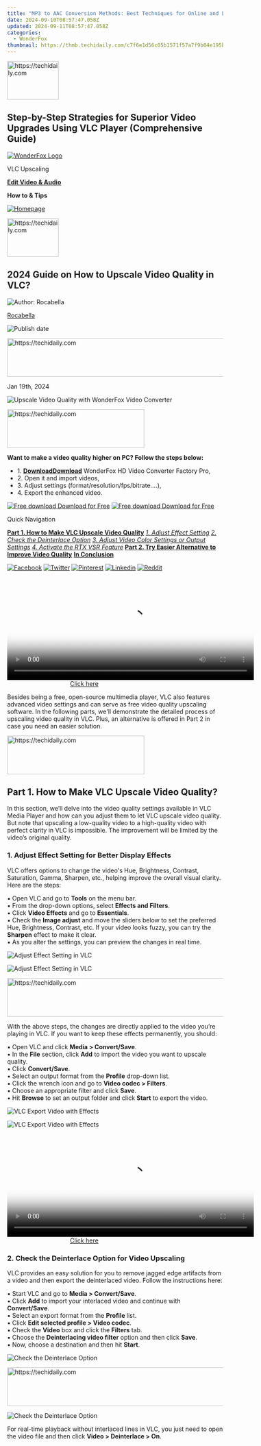 ```yaml
---
title: "MP3 to AAC Conversion Methods: Best Techniques for Online and Local Processing"
date: 2024-09-10T08:57:47.058Z
updated: 2024-09-11T08:57:47.058Z
categories:
  - WonderFox
thumbnail: https://thmb.techidaily.com/c7f6e1d56c05b1571f57a7f9b04e195b30e35f1ef9fbc6554b9991ddbdbae23c.png
---
```






<!-- affiliate ads begin -->
<a href="https://aligracehair.sjv.io/c/5597632/2135394/19272" target="_top" id="2135394">
  <img src="//a.impactradius-go.com/display-ad/19272-2135394" border="0" alt="https://techidaily.com" width="120" height="90"/>
</a>
<img height="0" width="0" src="https://aligracehair.sjv.io/i/5597632/2135394/19272" style="position:absolute;visibility:hidden;" border="0" />
<!-- affiliate ads end -->




## Step-by-Step Strategies for Superior Video Upgrades Using VLC Player (Comprehensive Guide)

[![WonderFox Logo](https://www.videoconverterfactory.com/tips/imgs-self/logo.gif "WonderFox - the Fastest DVD Ripper and HD Video Converter")](https://tools.techidaily.com/videoconverterfactory/hd-video-converter/) 

VLC Upscaling

[**Edit Video & Audio**](https://tools.techidaily.com/videoconverterfactory/hd-video-converter/)

**How to & Tips**

[![Homepage](https://www.videoconverterfactory.com/tips/imgs-self/home.gif)](https://tools.techidaily.com/videoconverterfactory/hd-video-converter/)





<!-- affiliate ads begin -->
<a href="https://aligracehair.sjv.io/c/5597632/2115909/19272" target="_top" id="2115909">
  <img src="//a.impactradius-go.com/display-ad/19272-2115909" border="0" alt="https://techidaily.com" width="120" height="90"/>
</a>
<img height="0" width="0" src="https://aligracehair.sjv.io/i/5597632/2115909/19272" style="position:absolute;visibility:hidden;" border="0" />
<!-- affiliate ads end -->




## 2024 Guide on How to Upscale Video Quality in VLC?

![Author: Rocabella](https://www.videoconverterfactory.com/tips/imgs-self/avatar/rocabella.png) 

[Rocabella](https://tools.techidaily.com/videoconverterfactory/hd-video-converter/)

![Publish date](https://www.videoconverterfactory.com/tips/imgs-self/date.png)





<!-- affiliate ads begin -->
<a href="https://bluettius.sjv.io/c/5597632/2139123/17108" target="_top" id="2139123">
  <img src="//a.impactradius-go.com/display-ad/17108-2139123" border="0" alt="https://techidaily.com" width="728" height="90"/>
</a>
<img height="0" width="0" src="https://bluettius.sjv.io/i/5597632/2139123/17108" style="position:absolute;visibility:hidden;" border="0" />
<!-- affiliate ads end -->




Jan 19th, 2024

![Upscale Video Quality with WonderFox Video Converter](https://www.videoconverterfactory.com/tips/imgs-self/vlc-upscaling/vlc-upscaling-00.webp) 





<!-- affiliate ads begin -->
<a href="https://bluettius.sjv.io/c/5597632/2139121/17108" target="_top" id="2139121">
  <img src="//a.impactradius-go.com/display-ad/17108-2139121" border="0" alt="https://techidaily.com" width="320" height="90"/>
</a>
<img height="0" width="0" src="https://bluettius.sjv.io/i/5597632/2139121/17108" style="position:absolute;visibility:hidden;" border="0" />
<!-- affiliate ads end -->




**Want to make a video quality higher on PC? Follow the steps below:** 

* 1\. [**Download**](https://tools.techidaily.com/videoconverterfactory/hd-video-converter/)[**Download**](https://tools.techidaily.com/videoconverterfactory/hd-video-converter/) WonderFox HD Video Converter Factory Pro,
* 2\. Open it and import videos,
* 3\. Adjust settings (format/resolution/fps/bitrate….),
* 4\. Export the enhanced video.

[![Free download](https://www.videoconverterfactory.com/tips/imgs-self/icon-down.png) Download for Free](https://www.videoconverterfactory.com/dl/tips/hdpro.html?from=vlc-upscaling.html/d/TButn) [![Free download](https://www.videoconverterfactory.com/tips/imgs-self/icon-down.png) Download for Free](https://www.videoconverterfactory.com/hd-video-converter/mobile-checking.html?from=vlc-upscaling.html/m/TBut) 

Quick Navigation

[**Part 1\. How to Make VLC Upscale Video Quality**](https://tools.techidaily.com/videoconverterfactory/hd-video-converter/) [_1\. Adjust Effect Setting_](https://tools.techidaily.com/videoconverterfactory/hd-video-converter/) [_2\. Check the Deinterlace Option_](https://tools.techidaily.com/videoconverterfactory/hd-video-converter/) [_3\. Adjust Video Color Settings or Output Settings_](https://tools.techidaily.com/videoconverterfactory/hd-video-converter/) [_4\. Activate the RTX VSR Feature_](https://tools.techidaily.com/videoconverterfactory/hd-video-converter/) [**Part 2\. Try Easier Alternative to Improve Video Quality**](https://tools.techidaily.com/videoconverterfactory/hd-video-converter/) [**In Conclusion**](https://tools.techidaily.com/videoconverterfactory/hd-video-converter/) 

[![Facebook](https://www.videoconverterfactory.com/tips/imgs-self/fb.png "Facebook")](https://www.facebook.com/sharer/sharer.php?u=https://www.videoconverterfactory.com/tips/vlc-upscaling.html) [![Twitter](https://www.videoconverterfactory.com/tips/imgs-self/tw.png "Twitter")](https://twitter.com/intent/tweet?url=https://www.videoconverterfactory.com/tips/vlc-upscaling.html&via=WonderFox10) [![Pinterest](https://www.videoconverterfactory.com/tips/imgs-self/pin.png "Pinterest")](https://www.pinterest.com/pin-builder/?url=https://www.videoconverterfactory.com/tips/vlc-upscaling.html&media=https://www.videoconverterfactory.com/tips/imgs-sns/vlc-upscaling.webp&method=button) [![Linkedin](https://www.videoconverterfactory.com/tips/imgs-self/in.png "Linkedin")](https://www.linkedin.com/sharing/share-offsite/?url=https://www.videoconverterfactory.com/tips/vlc-upscaling.html) [![Reddit](https://www.videoconverterfactory.com/tips/imgs-self/dit.png "Reddit")](https://www.reddit.com/submit?url=https://www.videoconverterfactory.com/tips/vlc-upscaling.html&title=Guide+on+How+to+Upscale+Video+Quality+in+VLC) 





<!-- affiliate ads begin -->
<span id="1982508">
					<video width="576" height="240" style="cursor:pointer"
           poster="//a.impactradius-go.com/display-clicktoplayimage/1982508.png"
           onclick="if(!this.playClicked){this.play();this.setAttribute('controls',true);this.playClicked=true;}">
	   <source src="//a.impactradius-go.com/display-ad/22993-1982508">
	   <img src="//a.impactradius-go.com/display-clicktoplayimage/1982508.png" style="border: none; height: 100%; width: 100%; object-fit: contain">
	</video>
	<div style="width:360px;text-align:center"><a href="javascript:window.open(decodeURIComponent('https%3A%2F%2Fhomestyler.sjv.io%2Fc%2F5597632%2F1982508%2F22993'), '_blank');void(0);">Click here</a></div>
</span>
<img height="0" width="0" src="https://imp.pxf.io/i/5597632/1982508/22993" style="position:absolute;visibility:hidden;" border="0" />
<!-- affiliate ads end -->




Besides being a free, open-source multimedia player, VLC also features advanced video settings and can serve as free video quality upscaling software. In the following parts, we'll demonstrate the detailed process of upscaling video quality in VLC. Plus, an alternative is offered in Part 2 in case you need an easier solution. 





<!-- affiliate ads begin -->
<a href="https://wigfever.sjv.io/c/5597632/2014857/22899" target="_top" id="2014857">
  <img src="//a.impactradius-go.com/display-ad/22899-2014857" border="0" alt="https://techidaily.com" width="320" height="90"/>
</a>
<img height="0" width="0" src="https://wigfever.sjv.io/i/5597632/2014857/22899" style="position:absolute;visibility:hidden;" border="0" />
<!-- affiliate ads end -->




## Part 1\. How to Make VLC Upscale Video Quality? 

In this section, we’ll delve into the video quality settings available in VLC Media Player and how can you adjust them to let VLC upscale video quality. But note that upscaling a low-quality video to a high-quality video with perfect clarity in VLC is impossible. The improvement will be limited by the video’s original quality. 

### 1\. Adjust Effect Setting for Better Display Effects

VLC offers options to change the video's Hue, Brightness, Contrast, Saturation, Gamma, Sharpen, etc., helping improve the overall visual clarity. Here are the steps:

▪ Open VLC and go to **Tools** on the menu bar.  
 ▪ From the drop-down options, select **Effects and Filters**.  
 ▪ Click **Video Effects** and go to **Essentials**.   
 ▪ Check the **Image adjust** and move the sliders below to set the preferred Hue, Brightness, Contrast, etc. If your video looks fuzzy, you can try the **Sharpen** effect to make it clear.  
 ▪ As you alter the settings, you can preview the changes in real time. 

![Adjust Effect Setting in VLC](https://www.videoconverterfactory.com/tips/imgs-self/vlc-upscaling/vlc-upscaling-01.webp) 

![Adjust Effect Setting in VLC](https://www.videoconverterfactory.com/tips/imgs-self/vlc-upscaling/vlc-upscaling-01-01.webp) 





<!-- affiliate ads begin -->
<a href="https://appsumo.8odi.net/c/5597632/2137380/7443" target="_top" id="2137380">
  <img src="//a.impactradius-go.com/display-ad/7443-2137380" border="0" alt="https://techidaily.com" width="728" height="90"/>
</a>
<img height="0" width="0" src="https://appsumo.8odi.net/i/5597632/2137380/7443" style="position:absolute;visibility:hidden;" border="0" />
<!-- affiliate ads end -->




With the above steps, the changes are directly applied to the video you’re playing in VLC. If you want to keep these effects permanently, you should:

▪ Open VLC and click **Media > Convert/Save**.  
 ▪ In the **File** section, click **Add** to import the video you want to upscale quality.  
 ▪ Click **Convert/Save**.   
 ▪ Select an output format from the **Profile** drop-down list.   
 ▪ Click the wrench icon and go to **Video codec > Filters**.   
 ▪ Choose an appropriate filter and click **Save**.  
 ▪ Hit **Browse** to set an output folder and click **Start** to export the video. 

![VLC Export Video with Effects](https://www.videoconverterfactory.com/tips/imgs-self/vlc-upscaling/vlc-upscaling-02.webp) 

![VLC Export Video with Effects](https://www.videoconverterfactory.com/tips/imgs-self/vlc-upscaling/vlc-upscaling-02-02.webp) 





<!-- affiliate ads begin -->
<span id="1983584">
					<video width="576" height="240" style="cursor:pointer"
           poster="//a.impactradius-go.com/display-clicktoplayimage/1983584.png"
           onclick="if(!this.playClicked){this.play();this.setAttribute('controls',true);this.playClicked=true;}">
	   <source src="//a.impactradius-go.com/display-ad/22993-1983584">
	   <img src="//a.impactradius-go.com/display-clicktoplayimage/1983584.png" style="border: none; height: 100%; width: 100%; object-fit: contain">
	</video>
	<div style="width:360px;text-align:center"><a href="javascript:window.open(decodeURIComponent('https%3A%2F%2Fhomestyler.sjv.io%2Fc%2F5597632%2F1983584%2F22993'), '_blank');void(0);">Click here</a></div>
</span>
<img height="0" width="0" src="https://imp.pxf.io/i/5597632/1983584/22993" style="position:absolute;visibility:hidden;" border="0" />
<!-- affiliate ads end -->




### 2\. Check the Deinterlace Option for Video Upscaling

VLC provides an easy solution for you to remove jagged edge artifacts from a video and then export the deinterlaced video. Follow the instructions here: 

▪ Start VLC and go to **Media > Convert/Save**.  
 ▪ Click **Add** to import your interlaced video and continue with **Convert/Save**.   
 ▪ Select an export format from the **Profile** list.   
 ▪ Click **Edit selected profile > Video codec**.   
 ▪ Check the **Video** box and click the **Filters** tab.   
 ▪ Choose the **Deinterlacing video filter** option and then click **Save**.   
 ▪ Now, choose a destination and then hit **Start**.

![Check the Deinterlace Option](https://www.videoconverterfactory.com/tips/imgs-self/vlc-upscaling/vlc-upscaling-03.webp) 





<!-- affiliate ads begin -->
<a href="https://ephamedtechinc.pxf.io/c/5597632/2137219/26400" target="_top" id="2137219">
  <img src="//a.impactradius-go.com/display-ad/26400-2137219" border="0" alt="https://techidaily.com" width="728" height="90"/>
</a>
<img height="0" width="0" src="https://ephamedtechinc.pxf.io/i/5597632/2137219/26400" style="position:absolute;visibility:hidden;" border="0" />
<!-- affiliate ads end -->




![Check the Deinterlace Option](https://www.videoconverterfactory.com/tips/imgs-self/vlc-upscaling/vlc-upscaling-03-03.webp) 

  
For real-time playback without interlaced lines in VLC, you just need to open the video file and then click **Video > Deinterlace > On**. 





<!-- affiliate ads begin -->
<span id="2135471">
					<video width="864" height="1536" style="cursor:pointer"
           poster="//a.impactradius-go.com/display-clicktoplayimage/2135471.png"
           onclick="if(!this.playClicked){this.play();this.setAttribute('controls',true);this.playClicked=true;}">
	   <source src="//a.impactradius-go.com/display-ad/18498-2135471">
	   <img src="//a.impactradius-go.com/display-clicktoplayimage/2135471.png" style="border: none; height: 100%; width: 100%; object-fit: contain">
	</video>
	<div style="width:540px;text-align:center"><a href="javascript:window.open(decodeURIComponent('https%3A%2F%2Funicoeye.pxf.io%2Fc%2F5597632%2F2135471%2F18498'), '_blank');void(0);">Click here</a></div>
</span>
<img height="0" width="0" src="https://imp.pxf.io/i/5597632/2135471/18498" style="position:absolute;visibility:hidden;" border="0" />
<!-- affiliate ads end -->




### 3\. Adjust Video Color Settings or Change Output Settings

Many Nvidia card users have encountered the washed-out color issue when playing videos in VLC. If you have been troubled with the same problem, then walk along with the guide below to correct the black levels of your video:

▪ Type **Nvidia Control Panel** in the Windows search bar and open it.   
 ▪ Go to **Advanced Settings > Video**.   
 ▪ Then click **Adjust video color settings** and check the option “**with the NVIDIA settings**”.   
 ▪ Below the **Advanced** tab, change the **Dynamic range** to **_full (0-255)_**.  
 ▪ Then restart VLC to put it into effect. 

![Adjust Video Color Settings](https://www.videoconverterfactory.com/tips/imgs-self/vlc-upscaling/vlc-upscaling-04.webp) 

![Adjust Video Color Settings](https://www.videoconverterfactory.com/tips/imgs-self/vlc-upscaling/vlc-upscaling-04-04.webp) 





<!-- affiliate ads begin -->
<span id="1993651">
					<video width="128" height="480" style="cursor:pointer"
           poster="//a.impactradius-go.com/display-clicktoplayimage/1993651.png"
           onclick="if(!this.playClicked){this.play();this.setAttribute('controls',true);this.playClicked=true;}">
	   <source src="//a.impactradius-go.com/display-ad/22993-1993651">
	   <img src="//a.impactradius-go.com/display-clicktoplayimage/1993651.png" style="border: none; height: 100%; width: 100%; object-fit: contain">
	</video>
	<div style="width:80px;text-align:center"><a href="javascript:window.open(decodeURIComponent('https%3A%2F%2Fhomestyler.sjv.io%2Fc%2F5597632%2F1993651%2F22993'), '_blank');void(0);">Click here</a></div>
</span>
<img height="0" width="0" src="https://imp.pxf.io/i/5597632/1993651/22993" style="position:absolute;visibility:hidden;" border="0" />
<!-- affiliate ads end -->




If you fail to bring up the Nvidia Control Panel or the above method doesn’t make any improvement, the issue might be with the use of YUV, which is a television standard. You can keep going with the following steps to cancel it: 

▪ Start VLC and go to **Tools > Preferences**.   
 ▪ Switch to **Video** and select **DirectX (DirectDraw) video output**.   
 ▪ Then uncheck the **Hardware YUV->RGB conversions** option.   
 ▪ Don’t forget to restart the VLC player. 

![Disable the Hardware YUV Option in VLC](https://www.videoconverterfactory.com/tips/imgs-self/vlc-upscaling/vlc-upscaling-05.webp) 

![Disable the Hardware YUV Option in VLC](https://www.videoconverterfactory.com/tips/imgs-self/vlc-upscaling/vlc-upscaling-05-05.webp) 

Here is another workaround you can try to enhance the output video quality in VLC: 

▪ Start VLC and enter the **Preference** settings.   
 ▪ Choose to show **All** settings.   
 ▪ On the left panel, click **Video** and double-click **Output modules**.   
 ▪ Choose **Direct3D11**.   
 ▪ Then on the right side of the window, select **Super Resolution** from the **Video Upscaliing Mode** drop-down menu.

![VLC Change Output Settings](https://www.videoconverterfactory.com/tips/imgs-self/vlc-upscaling/vlc-upscaling-06.webp) 





<!-- affiliate ads begin -->
<a href="https://unicoeye.pxf.io/c/5597632/2134235/18498" target="_top" id="2134235">
  <img src="//a.impactradius-go.com/display-ad/18498-2134235" border="0" alt="https://techidaily.com" width="728" height="90"/>
</a>
<img height="0" width="0" src="https://unicoeye.pxf.io/i/5597632/2134235/18498" style="position:absolute;visibility:hidden;" border="0" />
<!-- affiliate ads end -->




![VLC Change Output Settings](https://www.videoconverterfactory.com/tips/imgs-self/vlc-upscaling/vlc-upscaling-06-06.webp) 

### 4\. Activate the RTX Video Super Resolution Feature in VLC 

With the support for RTX Video Super Resolution, VLC does help increase the clarity and sharpness of videos, but it is far from being a game-changer. And some users even reported an instant crash when enabling this feature in VLC. But it is still worth trying. Before activating it, please ensure you have installed the newest VLC (3.0.19 or later) and have a PC running GeForce RTX 30- and 40-series graphics cards.

▪ Open the Nvidia Control Panel.   
 ▪ Navigate to **Video > Adjust video image settings**.   
 ▪ In the RTX video enhancement box, check the **Super resolution** option.   
 ▪ Select the desired level of upscaling from the **Quality** drop-down options. **Level 4** delivers the best performance, but also requires the most GPU resources.   
 ▪ Finally, apply the changes. 

![Activate the RTX Video Super Resolution](https://www.videoconverterfactory.com/tips/imgs-self/vlc-upscaling/vlc-upscaling-07.webp) 





<!-- affiliate ads begin -->
<a href="https://united.elfm.net/c/5597632/2139557/4704" target="_top" id="2139557">
  <img src="//a.impactradius-go.com/display-ad/4704-2139557" border="0" alt="https://techidaily.com" width="300" height="90"/>
</a>
<img height="0" width="0" src="https://united.elfm.net/i/5597632/2139557/4704" style="position:absolute;visibility:hidden;" border="0" />
<!-- affiliate ads end -->




![Activate the RTX Video Super Resolution](https://www.videoconverterfactory.com/tips/imgs-self/vlc-upscaling/vlc-upscaling-07-07.webp) 

  




<!-- affiliate ads begin -->
<a href="https://unicoeye.pxf.io/c/5597632/2134218/18498" target="_top" id="2134218">
  <img src="//a.impactradius-go.com/display-ad/18498-2134218" border="0" alt="https://techidaily.com" width="728" height="90"/>
</a>
<img height="0" width="0" src="https://unicoeye.pxf.io/i/5597632/2134218/18498" style="position:absolute;visibility:hidden;" border="0" />
<!-- affiliate ads end -->




## Part 2\. Try Easier Alternative to Improve Video Quality

VLC provides a wide range of adjustable settings for users, though, most changes are directly applied to the video you’re playing. If you need a permanent and easier way to upscale video quality, then look no further than [WonderFox HD Video Converter Factory Pro](https://tools.techidaily.com/videoconverterfactory/hd-video-converter/). 

This is a beginner-friendly yet functional [video quality upscaler](https://tools.techidaily.com/videoconverterfactory/hd-video-converter/) for Windows users. It can help turn a low-quality video into something better by changing the format and codec to compatible ones, adjusting the dimension size to fit the viewing device, altering bitrate, frame rate, brightness, sharpness, etc., and more. Besides, it also includes a Deinterlacing feature.

All features are easy to use. Here are the steps of how to use it to improve the quality of a video:

![WonderFox HD Video Converter Factory Pro](https://www.videoconverterfactory.com/tips/imgs-self/box-hdpro.png) 





<!-- affiliate ads begin -->
<a href="https://aidotcom.pxf.io/c/5597632/2134501/19576" target="_top" id="2134501">
  <img src="//a.impactradius-go.com/display-ad/19576-2134501" border="0" alt="https://techidaily.com" width="640" height="90"/>
</a>
<img height="0" width="0" src="https://aidotcom.pxf.io/i/5597632/2134501/19576" style="position:absolute;visibility:hidden;" border="0" />
<!-- affiliate ads end -->




WonderFox HD Video Converter Factory Pro—Optimize Videos in the Easiest Way

WonderFox HD Video Converter Factory Pro is the best choice for non-tech- tech-savvies to enhance video quality. No complicated settings. It provides you with optimized presets to choose from. Download and try it now!

[![Free download](https://www.videoconverterfactory.com/tips/imgs-self/icon-down.png) Download for Free](https://www.videoconverterfactory.com/dl/tips/hdpro.html?from=vlc-upscaling.html/d/ban1) [![Free download](https://www.videoconverterfactory.com/tips/imgs-self/icon-down.png) Download for Free](https://www.videoconverterfactory.com/hd-video-converter/mobile-checking.html?from=vlc-upscaling.html/m/ban1) 





<!-- affiliate ads begin -->
<a href="https://aidotcom.pxf.io/c/5597632/2134500/19576" target="_top" id="2134500">
  <img src="//a.impactradius-go.com/display-ad/19576-2134500" border="0" alt="https://techidaily.com" width="600" height="90"/>
</a>
<img height="0" width="0" src="https://aidotcom.pxf.io/i/5597632/2134500/19576" style="position:absolute;visibility:hidden;" border="0" />
<!-- affiliate ads end -->




### Step 1\. Launch the Program 

Download and install **WonderFox HD Video Converter Factory Pro** to your computer. Then launch it. 

[![Free download](https://www.videoconverterfactory.com/tips/imgs-self/icon-down.png) Download for Free](https://www.videoconverterfactory.com/dl/tips/hdpro.html?from=vlc-upscaling.html/d/but1) [![Free download](https://www.videoconverterfactory.com/tips/imgs-self/icon-down.png) Download for Free](https://www.videoconverterfactory.com/hd-video-converter/mobile-checking.html?from=vlc-upscaling.html/m/but1) 

  




<!-- affiliate ads begin -->
<a href="https://ephamedtechinc.pxf.io/c/5597632/2120862/26400?prodsku=Saturn" target="_top" id="2120862">
  <img src="//a.impactradius-go.com/display-ad/26400-2120862" border="0" alt="https://techidaily.com" width="728" height="90"/>
</a>
<img height="0" width="0" src="https://ephamedtechinc.pxf.io/i/5597632/2120862/26400?prodsku=Saturn" style="position:absolute;visibility:hidden;" border="0" />
<!-- affiliate ads end -->




### Step 2\. Import Your Videos

Enter the **Converter** module. Click the **Add Files** button and select the videos you want to upscale. Alternatively, you can drag and drop them into the software. 

![Import Your Videos](https://www.videoconverterfactory.com/tips/imgs-self/vlc-upscaling/vlc-upscaling-08.webp) 

![Import Your Videos](https://www.videoconverterfactory.com/tips/imgs-self/vlc-upscaling/vlc-upscaling-08-08.webp) 





<!-- affiliate ads begin -->
<a href="https://aligracehair.sjv.io/c/5597632/2115926/19272" target="_top" id="2115926">
  <img src="//a.impactradius-go.com/display-ad/19272-2115926" border="0" alt="https://techidaily.com" width="120" height="90"/>
</a>
<img height="0" width="0" src="https://aligracehair.sjv.io/i/5597632/2115926/19272" style="position:absolute;visibility:hidden;" border="0" />
<!-- affiliate ads end -->




### Step 3\. Choose a Compatible Format

Click the right-side format image to expand the full list of 500+ output profiles. Based on your real needs, select a target-compatible format from the Video, Web, 4K/HD, Audio, and Devices sections. 

![Choose a Compatible Format](https://www.videoconverterfactory.com/tips/imgs-self/vlc-upscaling/vlc-upscaling-09.webp) 





<!-- affiliate ads begin -->
<a href="https://aligracehair.sjv.io/c/5597632/2135408/19272" target="_top" id="2135408">
  <img src="//a.impactradius-go.com/display-ad/19272-2135408" border="0" alt="https://techidaily.com" width="120" height="90"/>
</a>
<img height="0" width="0" src="https://aligracehair.sjv.io/i/5597632/2135408/19272" style="position:absolute;visibility:hidden;" border="0" />
<!-- affiliate ads end -->




![Choose a Compatible Format](https://www.videoconverterfactory.com/tips/imgs-self/vlc-upscaling/vlc-upscaling-09-09.webp) 





<!-- affiliate ads begin -->
<a href="https://wigfever.sjv.io/c/5597632/2014850/22899" target="_top" id="2014850">
  <img src="//a.impactradius-go.com/display-ad/22899-2014850" border="0" alt="https://techidaily.com" width="320" height="90"/>
</a>
<img height="0" width="0" src="https://wigfever.sjv.io/i/5597632/2014850/22899" style="position:absolute;visibility:hidden;" border="0" />
<!-- affiliate ads end -->




### Step 4\. Tweak Settings to Control Output Quality

Under the format image, use the **Quick setting** to quickly increase the resolution. You can also open **Parameter settings** to customize resolution and change other video and audio output settings.

![Tweak Settings to Control Output Quality](https://www.videoconverterfactory.com/tips/imgs-self/vlc-upscaling/vlc-upscaling-10.webp) 

![Tweak Settings to Control Output Quality](https://www.videoconverterfactory.com/tips/imgs-self/vlc-upscaling/vlc-upscaling-10-10.webp) 

### Step 5\. Export the Enhanced Videos

Click the bottom inverted triangle button to specify an output path for the output files. Then, press the Run button to export the processed videos.

![Export the Enhanced Videos](https://www.videoconverterfactory.com/tips/imgs-self/vlc-upscaling/vlc-upscaling-11.webp) 





<!-- affiliate ads begin -->
<a href="https://unicoeye.pxf.io/c/5597632/2134221/18498" target="_top" id="2134221">
  <img src="//a.impactradius-go.com/display-ad/18498-2134221" border="0" alt="https://techidaily.com" width="728" height="90"/>
</a>
<img height="0" width="0" src="https://unicoeye.pxf.io/i/5597632/2134221/18498" style="position:absolute;visibility:hidden;" border="0" />
<!-- affiliate ads end -->




![Export the Enhanced Videos](https://www.videoconverterfactory.com/tips/imgs-self/vlc-upscaling/vlc-upscaling-11-11.webp) 

## In Conclusion 

VLC allows you to upscale video quality by applying effects, changing video color settings, adjusting output modules, and enabling the RTX VSR feature. If you’ve already had VLC on your PC, you might as well give it a try. But if you want a simpler way, we suggest you use **WonderFox HD Video Converter Factory Pro**.

Similar Articles

[![Improve Video Quality](https://www.videoconverterfactory.com/tips/imgs-self/vlc-upscaling/vlc-upscaling-slt-1.webp) Improve Video Quality](https://tools.techidaily.com/videoconverterfactory/hd-video-converter/) [![Upscale 1080P to 4K](https://www.videoconverterfactory.com/tips/imgs-self/vlc-upscaling/vlc-upscaling-slt-2.webp) Upscale 1080P to 4K](https://tools.techidaily.com/videoconverterfactory/hd-video-converter/) [![Video Enhancer](https://www.videoconverterfactory.com/tips/imgs-self/vlc-upscaling/vlc-upscaling-slt-3.webp) Video Enhancer](https://tools.techidaily.com/videoconverterfactory/hd-video-converter/) [![How to Fix Bad Quality Videos](https://www.videoconverterfactory.com/tips/imgs-self/vlc-upscaling/vlc-upscaling-slt-4.webp) How to Fix Bad Quality Videos](https://tools.techidaily.com/videoconverterfactory/hd-video-converter/) 

![WonderFox DVD Ripper Pro](https://www.videoconverterfactory.com/tips/imgs-self/box-ripperpro-l.png) 





<!-- affiliate ads begin -->
<a href="https://aligracehair.sjv.io/c/5597632/2115948/19272" target="_top" id="2115948">
  <img src="//a.impactradius-go.com/display-ad/19272-2115948" border="0" alt="https://techidaily.com" width="336" height="90"/>
</a>
<img height="0" width="0" src="https://aligracehair.sjv.io/i/5597632/2115948/19272" style="position:absolute;visibility:hidden;" border="0" />
<!-- affiliate ads end -->




Recommend: Best DVD Ripper for Windows

* Convert any DVDs to MP4, MKV, MPG, AVI, ISO, etc. without error;
* No quality loss and fast conversion speed;
* Extract audio from DVD to MP3, WAV, M4A and so forth in high quality.
* Edit and compress DVD videos before ripping;
* Compatible with Windows 11/10/8/7 and lower;
[![Free download](https://www.videoconverterfactory.com/tips/imgs-self/icon-down.png) Download for Free](https://www.videoconverterfactory.com/dl/tips/dvdripperpro.html?from=vlc-upscaling.html/d/rec) [![Free download](https://www.videoconverterfactory.com/tips/imgs-self/icon-down.png) Download for Free](https://www.videoconverterfactory.com/dvd-ripper/mobile-checking.html?from=vlc-upscaling.html/m/rec) 

\* Please DO NOT use it to rip any copy-protected DVDs for commercial use. 

[![Back to Top](https://www.videoconverterfactory.com/tips/amp-imgs/btt.png "Back to Top")](https://tools.techidaily.com/videoconverterfactory/hd-video-converter/)





<!-- affiliate ads begin -->
<a href="https://wigfever.sjv.io/c/5597632/2014851/22899" target="_top" id="2014851">
  <img src="//a.impactradius-go.com/display-ad/22899-2014851" border="0" alt="https://techidaily.com" width="728" height="90"/>
</a>
<img height="0" width="0" src="https://wigfever.sjv.io/i/5597632/2014851/22899" style="position:absolute;visibility:hidden;" border="0" />
<!-- affiliate ads end -->




<ins class="adsbygoogle"
     style="display:block"
     data-ad-format="autorelaxed"
     data-ad-client="ca-pub-7571918770474297"
     data-ad-slot="1223367746"></ins>



<ins class="adsbygoogle"
     style="display:block"
     data-ad-client="ca-pub-7571918770474297"
     data-ad-slot="8358498916"
     data-ad-format="auto"
     data-full-width-responsive="true"></ins>





<span class="atpl-alsoreadstyle">Also read:</span>
<div><ul>
<li><a href="https://youtube-web.techidaily.com/024-approved-pioneer-productions-leading-free-editors-on-android/"><u>[New] 2024 Approved Pioneer Productions Leading Free Editors on Android</u></a></li>
<li><a href="https://extra-information.techidaily.com/new-best-online-bunches-of-premium-quality-vector-icons/"><u>[New] Best Online Bunches of Premium-Quality Vector Icons</u></a></li>
<li><a href="https://instagram-clips.techidaily.com/new-how-to-make-highlights-on-instagram/"><u>[New] How to Make Highlights on Instagram</u></a></li>
<li><a href="https://instagram-video-recordings.techidaily.com/new-in-2024-unveiling-horizon-based-approaches-to-post-on-igtv/"><u>[New] In 2024, Unveiling Horizon-Based Approaches to Post on IGTV</u></a></li>
<li><a href="https://fox-access.techidaily.com/new-instant-appeal-in-photos-embrace-these-top-10-composition-strategies/"><u>[New] Instant Appeal in Photos Embrace These Top 10 Composition Strategies</u></a></li>
<li><a href="https://facebook-videos.techidaily.com/new-the-art-of-hashtagging-strategies-for-maximum-impact-on-facebook/"><u>[New] The Art of Hashtagging Strategies for Maximum Impact on Facebook</u></a></li>
<li><a href="https://screen-video-capture.techidaily.com/new-voice-capture-device-analysis-for-2024/"><u>[New] Voice Capture Device Analysis for 2024</u></a></li>
<li><a href="https://twitter-videos.techidaily.com/updated-2024-approved-for-free-how-to-convert-twitter-videos-to-gifs/"><u>[Updated] 2024 Approved For Free! How to Convert Twitter Videos to GIFS?</u></a></li>
<li><a href="https://digital-screen-recording.techidaily.com/updated-2024-approved-gamers-pathway-to-impeccable-recordings/"><u>[Updated] 2024 Approved Gamers' Pathway to Impeccable Recordings</u></a></li>
<li><a href="https://screen-capture.techidaily.com/updated-2024-approved-mastering-zoom-recording-essential-tips/"><u>[Updated] 2024 Approved Mastering Zoom Recording Essential Tips</u></a></li>
<li><a href="https://screen-activity-recording.techidaily.com/updated-2024-approved-quicktime-stop-screen-recording-guide/"><u>[Updated] 2024 Approved Quicktime Stop Screen Recording (Guide)</u></a></li>
<li><a href="https://facebook-video-footage.techidaily.com/updated-5-winter-youtube-background-ideas-to-warm-up-your-videos-for-2024/"><u>[Updated] 5 Winter YouTube Background Ideas to Warm Up Your Videos for 2024</u></a></li>
<li><a href="https://digital-screen-recording.techidaily.com/updated-in-2024-how-quicktime-screen-recording-with-audio/"><u>[Updated] In 2024, [How] QuickTime Screen Recording with Audio</u></a></li>
<li><a href="https://twitter-videos.techidaily.com/updated-screen-scrapers-companion-easy-steps-to-save-tweets-visuals-for-2024/"><u>[Updated] Screen Scrapers' Companion Easy Steps to Save Tweets' Visuals for 2024</u></a></li>
<li><a href="https://youtube-blog.techidaily.com/ed-secrets-to-successful-youtube-filmmaking-with-pc-editing-software-for-2024/"><u>[Updated] Secrets to Successful YouTube Filmmaking with PC Editing Software for 2024</u></a></li>
<li><a href="https://youtube-tips.techidaily.com/ed-the-ultimate-guide-for-transforming-youtube-videos-into-animated-gifs-for-2024/"><u>[Updated] The Ultimate Guide for Transforming YouTube Videos Into Animated GIFs for 2024</u></a></li>
<li><a href="https://discover-help.techidaily.com/1-best-screen-recording-apps-manycam-obs-studio-and-more/"><u>1. Best Screen Recording Apps: ManyCam, OBS Studio & More</u></a></li>
<li><a href="https://discover-help.techidaily.com/1-multicam-pro-advanced-livestreaming-solutions-with-virtual-camera-features/"><u>1. MultiCam Pro: Advanced Livestreaming Solutions with Virtual Camera Features</u></a></li>
<li><a href="https://discover-help.techidaily.com/1-real-time-streaming-mastery-with-manycam-ultimate-virtual-camera-solution/"><u>1. Real-Time Streaming Mastery with ManyCam: Ultimate Virtual Camera Solution</u></a></li>
<li><a href="https://discover-help.techidaily.com/2-what-types-of-dvds-are-readable-by-your-device-understanding-format-compatibility/"><u>2. What Types of DVDs Are Readable by Your Device? Understanding Format Compatibility.</u></a></li>
<li><a href="https://fox-glue.techidaily.com/2024-approved-ironborn-chimes-expertly-selected-spots-for-tts-downloads/"><u>2024 Approved Ironborn Chimes Expertly Selected Spots for TTS Downloads</u></a></li>
<li><a href="https://screen-recording.techidaily.com/2024-approved-unveiling-the-essence-of-streaming-with-recordcast/"><u>2024 Approved Unveiling the Essence of Streaming with RecordCast</u></a></li>
<li><a href="https://discover-help.techidaily.com/2024makemkt/"><u>2024年の最新MakeMKT鍵取得方法：ベータ版キーアップデートガイド</u></a></li>
<li><a href="https://discover-help.techidaily.com/4-facili-strategie-di-conversione-ts-in-mp4-senza-compromettere-la-qualita-dellimmagine/"><u>4 Facili Strategie Di Conversione TS in MP4 Senza Compromettere La Qualità Dell'Immagine</u></a></li>
<li><a href="https://howto.techidaily.com/9-solutions-to-fix-process-system-isnt-responding-error-on-nokia-c12-pro-drfone-by-drfone-fix-android-problems-fix-android-problems/"><u>9 Solutions to Fix Process System Isnt Responding Error on Nokia C12 Pro | Dr.fone</u></a></li>
<li><a href="https://discover-help.techidaily.com/mac-windows-pc-cd/"><u>无损率且免费的 Mac / Windows PC 上 CD 数据导入教程 - 新手完全解释</u></a></li>
<li><a href="https://discover-help.techidaily.com/1725285639024-2024dvd-windows-1011/"><u>最新推荐的2024熱門無需付錢DVD播放器驅動程式 - Windows 10/11用户指南</u></a></li>
<li><a href="https://discover-help.techidaily.com/best-screen-recording-apps-top-manycam-alternatives-with-live-streaming-features/"><u>Best Screen Recording Apps: Top ManyCam Alternatives with Live Streaming Features</u></a></li>
<li><a href="https://discover-help.techidaily.com/come-masterizza-un-dvd-con-google-drive-soluzione-esegliata-passo-passo/"><u>Come Masterizza Un DVD Con Google Drive - Soluzione Esegliata Passo-Passo</u></a></li>
<li><a href="https://discover-help.techidaily.com/decouvrez-comment-comprimer-efficacement-les-fichiers-mkv-repondre-a-vos-interrogations-genantes/"><u>Découvrez Comment Comprimer Efficacement Les Fichiers MKV : Répondre À Vos Interrogations Gênantes</u></a></li>
<li><a href="https://program-issues.techidaily.com/1723007345984-diablo-immortal-stability-hacks-for-players-no-more-pc-crashes/"><u>Diablo Immortal Stability Hacks for Players: No More PC Crashes!</u></a></li>
<li><a href="https://discover-help.techidaily.com/die-top-5-besten-gratiskunstliche-intelligenzprogramme-zur-fotorestauration/"><u>Die Top 5 Besten Gratiskünstliche IntelligenzProgramme Zur Fotorestauration</u></a></li>
<li><a href="https://discover-help.techidaily.com/dvdvlc100/"><u>DVDファイルがVLCプレイヤー上で見難い?この詳しい方法で100%再生可能にする - 初心者も完全成功</u></a></li>
<li><a href="https://discover-help.techidaily.com/dynamic-broadcasting-explore-manycams-ultimate-live-streaming-suite-with-superior-virtual-camera-capabilities/"><u>Dynamic Broadcasting: Explore ManyCam's Ultimate Live Streaming Suite with Superior Virtual Camera Capabilities</u></a></li>
<li><a href="https://discover-help.techidaily.com/effortless-dvd-and-video-transformation-discover-the-power-of-digiartys-advanced-conversion-solutions/"><u>Effortless DVD & Video Transformation: Discover the Power of Digiarty's Advanced Conversion Solutions</u></a></li>
<li><a href="https://extra-tips.techidaily.com/elite-ice-artists-a-look-at-22-performances/"><u>Elite Ice Artists A Look at '22 Performances</u></a></li>
<li><a href="https://discover-help.techidaily.com/enhance-online-presence-with-manycam-professional-live-video-recording-and-fake-cam-features-unveiled/"><u>Enhance Online Presence with ManyCam: Professional Live Video Recording and Fake Cam Features Unveiled</u></a></li>
<li><a href="https://discover-help.techidaily.com/enhance-your-broadcasts-using-manycam-innovative-live-video-platform-and-digital-webcam-technology/"><u>Enhance Your Broadcasts Using ManyCam: Innovative Live Video Platform and Digital Webcam Technology</u></a></li>
<li><a href="https://discover-help.techidaily.com/enhance-your-broadcasts-with-manycam-the-go-to-live-video-editor-and-virtual-cam-solution/"><u>Enhance Your Broadcasts with ManyCam - The Go-To Live Video Editor and Virtual Cam Solution</u></a></li>
<li><a href="https://technical-tips.techidaily.com/explore-our-picks-8-exceptional-free-music-streaming-apps-for-iphones/"><u>Explore Our Picks: 8 Exceptional Free Music Streaming Apps for iPhones</u></a></li>
<li><a href="https://discover-help.techidaily.com/free-conversion-transforming-avchd-files-into-mp4-format-on-windows-11/"><u>Free Conversion: Transforming AVCHD Files Into MP4 Format on Windows 11</u></a></li>
<li><a href="https://discover-help.techidaily.com/guide-complet-pour-changer-vos-films-en-hevch2-cuisine-dune-qualite-serieuse-toutes-gratuicules/"><u>Guide Complet Pour Changer Vos Films en HEVC/H.2 Cuisine D’une Qualité Sérieuse, Toutes Gratuicules!</u></a></li>
<li><a href="https://android-frp.techidaily.com/hassle-free-ways-to-remove-frp-lock-on-motorola-edge-40withwithout-a-pc-by-drfone-android/"><u>Hassle-Free Ways to Remove FRP Lock on Motorola Edge 40with/without a PC</u></a></li>
<li><a href="https://blog-min.techidaily.com/how-to-downgrade-iphone-13-pro-max-without-losing-any-content-drfone-by-drfone-ios-system-repair-ios-system-repair/"><u>How to Downgrade iPhone 13 Pro Max without Losing Any Content? | Dr.fone</u></a></li>
<li><a href="https://extra-information.techidaily.com/in-2024-breakdown-of-essential-features-in-movie-maker-for-windows-8/"><u>In 2024, Breakdown of Essential Features in Movie Maker for Windows 8</u></a></li>
<li><a href="https://change-location.techidaily.com/in-2024-here-are-some-pro-tips-for-pokemon-go-pvp-battles-on-vivo-y02t-drfone-by-drfone-virtual-android/"><u>In 2024, Here are Some Pro Tips for Pokemon Go PvP Battles On Vivo Y02T | Dr.fone</u></a></li>
<li><a href="https://fox-that.techidaily.com/iphone-or-ipad-getting-hot-learn-why-and-how-to-fix-it/"><u>IPhone or iPad Getting Hot? Learn Why and How to Fix It</u></a></li>
<li><a href="https://discover-help.techidaily.com/is-it-possible-to-watch-dvd-movies-on-your-xbox-one-console/"><u>Is It Possible to Watch DVD Movies on Your Xbox One Console?</u></a></li>
<li><a href="https://discover-help.techidaily.com/leaders-du-marche-meilleurs-lecteurs-multimedia-wmv-compatibles-avec-macos-windows-11-android-and-ios-decouvrez-les-options-preferees/"><u>Leaders Du Marché: Meilleurs Lecteurs Multimédia WMV Compatibles Avec macOS, Windows 11, Android & iOS - Découvrez Les Options Préférées</u></a></li>
<li><a href="https://discover-help.techidaily.com/live-streaming-mastery-with-manycam-the-ultimate-virtual-webcam-solution/"><u>Live Streaming Mastery with ManyCam: The Ultimate Virtual Webcam Solution</u></a></li>
<li><a href="https://discover-help.techidaily.com/live-streaming-mastery-with-manycam-top-tier-video-editing-and-virtual-camera-solutions/"><u>Live Streaming Mastery with ManyCam: Top-Tier Video Editing and Virtual Camera Solutions</u></a></li>
<li><a href="https://discover-help.techidaily.com/live-streaming-mastery-with-manycam-ultimate-virtual-camera-solution/"><u>Live Streaming Mastery with ManyCam: Ultimate Virtual Camera Solution</u></a></li>
<li><a href="https://discover-help.techidaily.com/live-streaming-mastery-discover-how-manycam-transforms-your-videography-with-a-virtual-camera/"><u>Live Streaming Mastery: Discover How ManyCam Transforms Your Videography with a Virtual Camera</u></a></li>
<li><a href="https://discover-help.techidaily.com/live-streaming-with-manycam-top-tier-virtual-camera-solutions/"><u>Live Streaming with ManyCam: Top-Tier Virtual Camera Solutions</u></a></li>
<li><a href="https://tiktok-video-recordings.techidaily.com/macpc-guide-posting-content-on-tiktok/"><u>Mac/PC Guide Posting Content on TikTok</u></a></li>
<li><a href="https://win-solutions.techidaily.com/master-the-art-of-fixing-ghost-recon-breakpoint-say-goodbye-to-frustrating-crashes/"><u>Master the Art of Fixing Ghost Recon: Breakpoint – Say Goodbye to Frustrating Crashes</u></a></li>
<li><a href="https://discover-help.techidaily.com/master-your-live-videos-discover-the-power-of-manycam-technology/"><u>Master Your Live Videos: Discover the Power of ManyCam Technology</u></a></li>
<li><a href="https://discover-help.techidaily.com/mastering-quick-and-high-quality-dvd-copying-a-step-by-step-guide-for-old-and-new-discs-without-quality-loss/"><u>Mastering Quick and High-Quality DVD Copying: A Step-by-Step Guide for Old & New Discs - Without Quality Loss</u></a></li>
<li><a href="https://discover-help.techidaily.com/mp3-vs-m4a/"><u>MP3 Vs. M4A: 違いを解き明かす音質とファイル容量、互換性比較</u></a></li>
<li><a href="https://discover-help.techidaily.com/step-by-step-guide-removing-the-soundtrack-from-an-mkv-file-without-re-encoding/"><u>Step-by-Step Guide: Removing the Soundtrack From an MKV File Without Re-Encoding</u></a></li>
<li><a href="https://driver-download.techidaily.com/step-by-step-update-your-amd-rx-580-gpu-drivers-with-ease/"><u>Step-by-Step: Update Your AMD RX 580 GPU Drivers with Ease</u></a></li>
<li><a href="https://extra-hints.techidaily.com/the-bottom-line-how-much-do-podcasters-take-home/"><u>The Bottom Line How Much Do Podcasters Take Home?</u></a></li>
<li><a href="https://facebook-video-footage.techidaily.com/the-fundamentals-of-crafting-youtube-videos-from-scratch-for-2024/"><u>The Fundamentals of Crafting YouTube Videos From Scratch for 2024</u></a></li>
<li><a href="https://discover-help.techidaily.com/top-13-cost-free-dvd-player-apps-compatible-with-windows-11-a-comprehensive-guide/"><u>Top 13 Cost-Free DVD Player Apps Compatible with Windows 11: A Comprehensive Guide</u></a></li>
<li><a href="https://discover-help.techidaily.com/top-3-free-dvd-ripping-tools-for-windows-1011-converting-dvds-to-mp4-avi-and-wmv/"><u>Top 3 Free DVD Ripping Tools for Windows 10/11: Converting DVDs to MP4, AVI & WMV</u></a></li>
<li><a href="https://discover-help.techidaily.com/top-6-key-elements-impacting-video-clarity-and-performance-resolution-data-transfer-speed-frames-per-second-compression-ratio-color-information/"><u>Top 6 Key Elements Impacting Video Clarity & Performance: Resolution, Data Transfer Speed, Frames Per Second, Compression Ratio, Color Information</u></a></li>
<li><a href="https://digital-screen-recording.techidaily.com/top-ranked-techniques-for-polished-obs-productions/"><u>Top-Ranked Techniques for Polished OBS Productions</u></a></li>
<li><a href="https://discover-help.techidaily.com/ultimate-trick-for-mac-users-how-to-access-and-view-4k-movies-on-netflix-with-ease/"><u>Ultimate Trick for Mac Users: How To Access and View 4K Movies on Netflix with Ease!</u></a></li>
<li><a href="https://discover-help.techidaily.com/untertitel-funktionen-fur-filmdvd-optionale-und-erzwungene-ubersetzungen-untertiteln/"><u>Untertitel-Funktionen Für Filmdvd - Optionale Und Erzwungene Übersetzungen Untertiteln</u></a></li>
<li><a href="https://facebook-video-share.techidaily.com/unwind-youtube-videos-advanced-retrospectives-for-2024/"><u>Unwind YouTube Videos Advanced Retrospectives for 2024</u></a></li>
<li><a href="https://digital-screen-recording.techidaily.com/vrecorder-guide-downloading-and-setting-up-instantly/"><u>VRecorder Guide Downloading & Setting Up Instantly</u></a></li>
<li><a href="https://discover-help.techidaily.com/1725287139473-wav/"><u>どうやったら無料で動画からWAVファイルに変換できるの?</u></a></li>
</ul></div>




